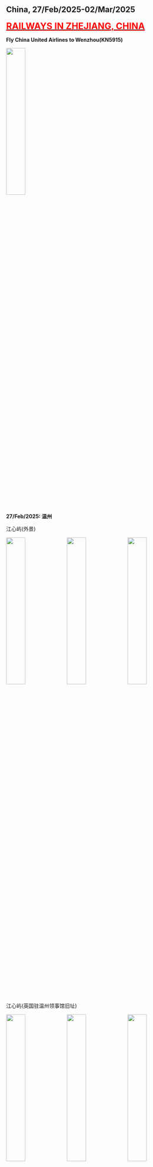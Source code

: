 ## China, 27/Feb/2025-02/Mar/2025

**[<font color=red size=5><u>RAILWAYS IN ZHEJIANG, CHINA</u></font>](https://wqgcx.github.io/transport/20250227CN/CR/)**

**Fly China United Airlines to Wenzhou(KN5915)**

<img src="../20250227CN_photos/IMG_7298.jpeg" width="32%">

**27/Feb/2025: 温州**

江心屿(外景)

<img src="../20250227CN_photos/IMG_7301.jpeg" width="32%">
<img src="../20250227CN_photos/IMG_7304.jpeg" width="32%">
<img src="../20250227CN_photos/IMG_7306.jpeg" width="32%">

江心屿(英国驻温州领事馆旧址)

<img src="../20250227CN_photos/IMG_7311.jpeg" width="32%">
<img src="../20250227CN_photos/IMG_7312.jpeg" width="32%">
<img src="../20250227CN_photos/IMG_7313.jpeg" width="32%">
<img src="../20250227CN_photos/IMG_7319.jpeg" width="32%">
<img src="../20250227CN_photos/IMG_7314.jpeg" width="32%">
<img src="../20250227CN_photos/IMG_7308.jpeg" width="32%">

江心屿(双塔)

<img src="../20250227CN_photos/IMG_7321.jpeg" width="32%">
<img src="../20250227CN_photos/IMG_7325.jpeg" width="32%">

江心屿(江心寺)

<img src="../20250227CN_photos/IMG_7330.jpeg" width="32%">
<img src="../20250227CN_photos/IMG_7331.jpeg" width="32%">

江心屿(浩然楼, 文天祥祠)

<img src="../20250227CN_photos/IMG_7334.jpeg" width="32%">
<img src="../20250227CN_photos/IMG_7338.jpeg" width="32%">

巽幽塔与温州世贸中心大厦

<img src="../20250227CN_photos/IMG_7339.jpeg" width="32%">
<img src="../20250227CN_photos/IMG_7354.jpeg" width="32%">

五马街

<img src="../20250227CN_photos/IMG_7340.jpeg" width="32%">
<img src="../20250227CN_photos/IMG_7341.jpeg" width="32%">
<img src="../20250227CN_photos/IMG_7343.jpeg" width="32%">
<img src="../20250227CN_photos/IMG_7348.jpeg" width="32%">
<img src="../20250227CN_photos/IMG_7349.jpeg" width="32%">
<img src="../20250227CN_photos/IMG_7352.jpeg" width="32%">

杏仁腐, 肉片汤和锅贴

<img src="../20250227CN_photos/IMG_7344.jpeg" width="32%">
<img src="../20250227CN_photos/IMG_7345.jpeg" width="32%">
<img src="../20250227CN_photos/IMG_7346.jpeg" width="32%">

印象南塘

<img src="../20250227CN_photos/IMG_7356.jpeg" width="32%">
<img src="../20250227CN_photos/IMG_7363.jpeg" width="32%">
<img src="../20250227CN_photos/IMG_7367.jpeg" width="32%">

**28/Feb/2025: 温州**

雁荡山(大龙湫)

<img src="../20250227CN_photos/IMG_7368.jpeg" width="32%">
<img src="../20250227CN_photos/IMG_7370.jpeg" width="32%">
<img src="../20250227CN_photos/IMG_7382.jpeg" width="32%">
<img src="../20250227CN_photos/IMG_7380.jpeg" width="32%">
<img src="../20250227CN_photos/IMG_7375.jpeg" width="32%">
<img src="../20250227CN_photos/IMG_7373.jpeg" width="32%">

雁荡山(方洞)

<img src="../20250227CN_photos/IMG_7384.jpeg" width="32%">
<img src="../20250227CN_photos/IMG_7387.jpeg" width="32%">
<img src="../20250227CN_photos/IMG_7389.jpeg" width="32%">
<img src="../20250227CN_photos/IMG_7390.jpeg" width="32%">
<img src="../20250227CN_photos/IMG_7392.jpeg" width="32%">
<img src="../20250227CN_photos/IMG_7394.jpeg" width="32%">

雁荡山(灵岩)

<img src="../20250227CN_photos/IMG_7398.jpeg" width="32%">
<img src="../20250227CN_photos/IMG_7399.jpeg" width="32%">
<img src="../20250227CN_photos/IMG_7403.jpeg" width="32%">
<img src="../20250227CN_photos/IMG_7404.jpeg" width="32%">
<img src="../20250227CN_photos/IMG_7405.jpeg" width="32%">
<img src="../20250227CN_photos/IMG_7407.jpeg" width="32%">

雁荡山(灵峰)

<img src="../20250227CN_photos/IMG_7409.jpeg" width="32%">
<img src="../20250227CN_photos/IMG_7410.jpeg" width="32%">
<img src="../20250227CN_photos/IMG_7415.jpeg" width="32%">
<img src="../20250227CN_photos/IMG_7418.jpeg" width="32%">
<img src="../20250227CN_photos/IMG_7419.jpeg" width="32%">
<img src="../20250227CN_photos/IMG_7421.jpeg" width="32%">
<img src="../20250227CN_photos/IMG_7422.jpeg" width="32%">
<img src="../20250227CN_photos/IMG_7423.jpeg" width="32%">
<img src="../20250227CN_photos/IMG_7424.jpeg" width="32%">
<img src="../20250227CN_photos/IMG_7429.jpeg" width="32%">
<img src="../20250227CN_photos/IMG_7431.jpeg" width="32%">
<img src="../20250227CN_photos/IMG_7432.jpeg" width="32%">

瓯面(老三样(排骨, 虾, 猪肚), 海鲜)

<img src="../20250227CN_photos/IMG_7445.jpeg" width="32%">
<img src="../20250227CN_photos/IMG_7446.jpeg" width="32%">

梧田老街

<img src="../20250227CN_photos/IMG_7451.jpeg" width="32%">
<img src="../20250227CN_photos/IMG_7455.jpeg" width="32%">
<img src="../20250227CN_photos/IMG_7456.jpeg" width="32%">
<img src="../20250227CN_photos/IMG_7460.jpeg" width="32%">
<img src="../20250227CN_photos/IMG_7463.jpeg" width="32%">
<img src="../20250227CN_photos/IMG_7464.jpeg" width="32%">

**01/Mar/2025: 温州**

百丈漈

<img src="../20250227CN_photos/IMG_7476.jpeg" width="49%">
<img src="../20250227CN_photos/IMG_7478.jpeg" width="49%">
<img src="../20250227CN_photos/IMG_7489.jpeg" width="49%">
<img src="../20250227CN_photos/IMG_7493.jpeg" width="49%">
<img src="../20250227CN_photos/IMG_7500.jpeg" width="49%">
<img src="../20250227CN_photos/IMG_7508.jpeg" width="49%">

<img src="../20250227CN_photos/IMG_7497.jpeg" width="32%">
<img src="../20250227CN_photos/IMG_7502.jpeg" width="32%">
<img src="../20250227CN_photos/IMG_7512.jpeg" width="32%">

**02/Mar/2025: 台州**

**Fly China United Airlines to Beijing(KN5982)**

**Click [here](https://wqgcx.github.io/transport/) to go back.**
